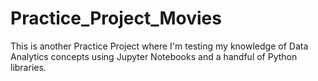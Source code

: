 # Practice_Project_Movies
This is another Practice Project where I'm testing my knowledge of Data Analytics concepts using Jupyter Notebooks and a handful of Python libraries. 
